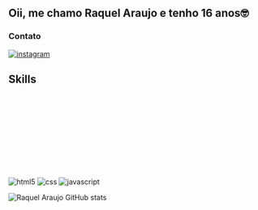 ## Oii, me chamo Raquel Araujo e tenho 16 anos🤓

### Contato

[![instagram](https://img.shields.io/badge/Instagram-E4405F?style=for-the-badge&logo=instagram&logoColor=white)](https://www.instagram.com/shadowvamp_?igsh=MWp5dzdjd3JnbmE1ag==)

## Skills  

<svg xmlns="http://www.w3.org/2000/svg">
          
![html5](https://img.shields.io/badge/HTML5-E34F26?style=for-the-badge&logo=html5&logoColor=white) ![css](https://img.shields.io/badge/CSS3-1572B6?style=for-the-badge&logo=css3&logoColor=white) ![javascript](https://img.shields.io/badge/JavaScript-323330?style=for-the-badge&logo=javascript&logoColor=F7DF1E)


![Raquel Araujo GitHub stats](https://github-readme-stats.vercel.app/api?username=Rackaraujo&show_icons=true&theme=dracula)
